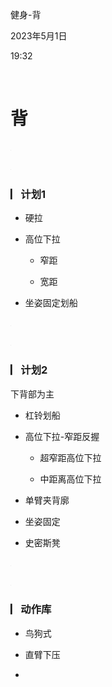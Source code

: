 健身-背

2023年5月1日

19:32

 

**背**
======

![](../../assets/003_健身-背_000.png)

![](../../assets/003_健身-背_000.png)

### **▏​计划1**

-   硬拉

-   高位下拉

    -   窄距

    -   宽距

-   坐姿固定划船

![](../../assets/003_健身-背_000.png)

![](../../assets/003_健身-背_000.png)

### **▏​计划2**

下背部为主

-   杠铃划船

-   高位下拉-窄距反握

    -   超窄距高位下拉

    -   中距离高位下拉

-   单臂夹背廓

-   坐姿固定

-   史密斯凳

![](../../assets/003_健身-背_000.png)

![](../../assets/003_健身-背_000.png)

### **▏​动作库**

-   鸟狗式

-   直臂下压

-    

 

 
